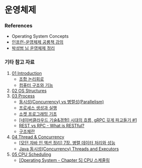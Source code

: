 # 운영체제


### References
- Operating System Concepts
- [인프런-운영체제 공룡책 강의](https://www.inflearn.com/course/%EC%9A%B4%EC%98%81%EC%B2%B4%EC%A0%9C-%EA%B3%B5%EB%A3%A1%EC%B1%85-%EC%A0%84%EA%B3%B5%EA%B0%95%EC%9D%98/dashboard)
- [박성범 님 운영체제 정리](https://parksb.github.io/article/5.html)


### 기타 참고 자료
1. [01 Introduction](01%20Introduction.md)
      * [조합 논리회로](https://bulnabang99.tistory.com/21)
      * [컴퓨터 구조와 기능](https://velog.io/@ckstn0777/%EC%BB%B4%ED%93%A8%ED%84%B0%EA%B5%AC%EC%A1%B0-%EC%BB%B4%ED%93%A8%ED%84%B0-%EA%B5%AC%EC%A1%B0%EC%99%80-%EA%B8%B0%EB%8A%A5-CPU)
2. [02 OS Structures](02%20OS%20Structures.md)
3. [03 Process](03%20Process.md)
      * [동시성(Concurrency) vs 병렬성(Parallelism)](https://seamless.tistory.com/42)
      * [프로세스 생성과 실행](https://jihooyim1.gitbooks.io/unixbasic/content/contents/06.html)
      * [소켓 프로그래밍 기초](https://jihooyim1.gitbooks.io/unixbasic/content/contents/11.html)
      * [[네이버클라우드 기술&경험] 시대의 흐름, gRPC 깊게 파고들기 #1](https://medium.com/naver-cloud-platform/nbp-%EA%B8%B0%EC%88%A0-%EA%B2%BD%ED%97%98-%EC%8B%9C%EB%8C%80%EC%9D%98-%ED%9D%90%EB%A6%84-grpc-%EA%B9%8A%EA%B2%8C-%ED%8C%8C%EA%B3%A0%EB%93%A4%EA%B8%B0-1-39e97cb3460)
      * [REST vs RPC - What is RESTful?](https://sites.google.com/site/wagingguerillasoftware/rest-series/what-is-restful-rest-vs-rpc)
      * [구조체란](https://plas.tistory.com/110)
4. [04 Thread & Concurrency](04%20Thread&Concurrency.md)
      * [[모던 자바 인 액션 정리] 7장. 병렬 데이터 처리와 성능](https://willseungh0.tistory.com/25?category=874438) 
      * [Java 동시성(Concurrency) Threads and Executors](https://kimilb412-2.blogspot.com/2016/02/java-concurrency-threads-and-executors.html)
5. [05 CPU Scheduling](05%20CPU%20Scheduling.md)
      * [[Operating System - Chapter 5] CPU 스케줄링](https://imbf.github.io/computer-science(cs)/2020/10/18/CPU-Scheduling.html)